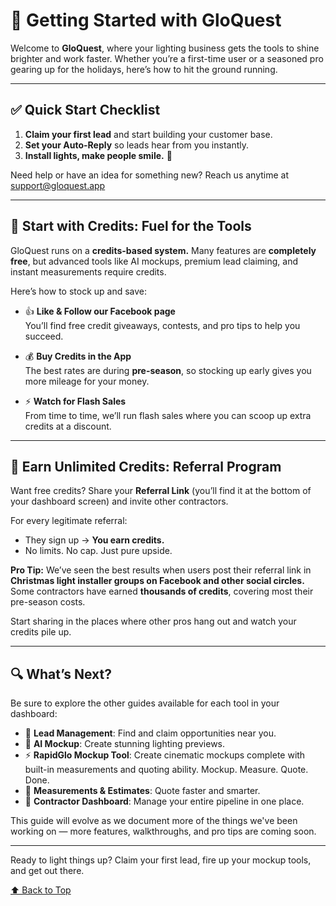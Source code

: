# 🚀 Getting Started with GloQuest <a name="top"></a>

Welcome to **GloQuest**, where your lighting business gets the tools to shine brighter and work faster. Whether you’re a first-time user or a seasoned pro gearing up for the holidays, here’s how to hit the ground running.

---

## ✅ Quick Start Checklist

1. **Claim your first lead** and start building your customer base.
2. **Set your Auto-Reply** so leads hear from you instantly.
3. **Install lights, make people smile.** 🎄

Need help or have an idea for something new? Reach us anytime at [support@gloquest.app](mailto:support@gloquest.app)

---

## 🎯 Start with Credits: Fuel for the Tools

GloQuest runs on a **credits-based system.** Many features are **completely free**, but advanced tools like AI mockups, premium lead claiming, and instant measurements require credits.

Here’s how to stock up and save:

- 👍 **Like & Follow our Facebook page**  
  You’ll find free credit giveaways, contests, and pro tips to help you succeed.

- 💰 **Buy Credits in the App**  
  The best rates are during **pre-season**, so stocking up early gives you more mileage for your money.

- ⚡ **Watch for Flash Sales**  
  From time to time, we’ll run flash sales where you can scoop up extra credits at a discount.

---

## 🤝 Earn Unlimited Credits: Referral Program

Want free credits? Share your **Referral Link** (you’ll find it at the bottom of your dashboard screen) and invite other contractors.

For every legitimate referral:

- They sign up → **You earn credits.**
- No limits. No cap. Just pure upside.

**Pro Tip:** We’ve seen the best results when users post their referral link in **Christmas light installer groups on Facebook and other social circles.**  
Some contractors have earned **thousands of credits**, covering most their pre-season costs.

Start sharing in the places where other pros hang out and watch your credits pile up.

---

## 🔍 What’s Next?

Be sure to explore the other guides available for each tool in your dashboard:

- 🎯 **Lead Management**: Find and claim opportunities near you.
- 🎨 **AI Mockup**: Create stunning lighting previews.
- ⚡ **RapidGlo Mockup Tool**: Create cinematic mockups complete with built-in measurements and quoting ability. Mockup. Measure. Quote. Done.
- 📏 **Measurements & Estimates**: Quote faster and smarter.
- 💼 **Contractor Dashboard**: Manage your entire pipeline in one place.

This guide will evolve as we document more of the things we've been working on — more features, walkthroughs, and pro tips are coming soon.

---

Ready to light things up? Claim your first lead, fire up your mockup tools, and get out there.

[⬆️ Back to Top](#top)
